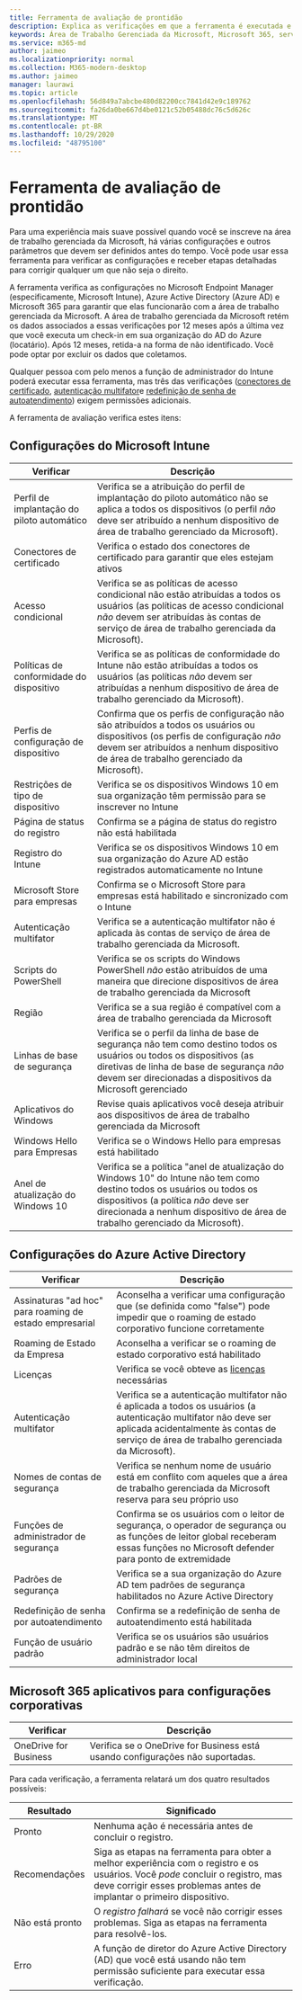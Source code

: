 ```yaml
---
title: Ferramenta de avaliação de prontidão
description: Explica as verificações em que a ferramenta é executada e o significado dos resultados
keywords: Área de Trabalho Gerenciada da Microsoft, Microsoft 365, serviço, documentação
ms.service: m365-md
author: jaimeo
ms.localizationpriority: normal
ms.collection: M365-modern-desktop
ms.author: jaimeo
manager: laurawi
ms.topic: article
ms.openlocfilehash: 56d849a7abcbe480d82200cc7841d42e9c189762
ms.sourcegitcommit: fa26da0be667d4be0121c52b05488dc76c5d626c
ms.translationtype: MT
ms.contentlocale: pt-BR
ms.lasthandoff: 10/29/2020
ms.locfileid: "48795100"
---
```

# <a name="readiness-assessment-tool"></a>Ferramenta de avaliação de prontidão

Para uma experiência mais suave possível quando você se inscreve na área de trabalho gerenciada da Microsoft, há várias configurações e outros parâmetros que devem ser definidos antes do tempo. Você pode usar essa ferramenta para verificar as configurações e receber etapas detalhadas para corrigir qualquer um que não seja o direito.

A ferramenta verifica as configurações no Microsoft Endpoint Manager (especificamente, Microsoft Intune), Azure Active Directory (Azure AD) e Microsoft 365 para garantir que elas funcionarão com a área de trabalho gerenciada da Microsoft. A área de trabalho gerenciada da Microsoft retém os dados associados a essas verificações por 12 meses após a última vez que você executa um check-in em sua organização do AD do Azure (locatário). Após 12 meses, retida-a na forma de não identificado.  Você pode optar por excluir os dados que coletamos.

Qualquer pessoa com pelo menos a função de administrador do Intune poderá executar essa ferramenta, mas três das verificações ([conectores de certificado](readiness-assessment-fix.md#certificate-connectors), [autenticação multifator](readiness-assessment-fix.md#multi-factor-authentication)e [redefinição de senha de autoatendimento](readiness-assessment-fix.md#self-service-password-reset)) exigem permissões adicionais.
 
A ferramenta de avaliação verifica estes itens:

## <a name="microsoft-intune-settings"></a>Configurações do Microsoft Intune

|Verificar  |Descrição  |
|---------|---------|
|Perfil de implantação do piloto automático     | Verifica se a atribuição do perfil de implantação do piloto automático não se aplica a todos os dispositivos (o perfil *não* deve ser atribuído a nenhum dispositivo de área de trabalho gerenciado da Microsoft).       |
|Conectores de certificado     | Verifica o estado dos conectores de certificado para garantir que eles estejam ativos   |
|Acesso condicional     | Verifica se as políticas de acesso condicional não estão atribuídas a todos os usuários (as políticas de acesso condicional *não* devem ser atribuídas às contas de serviço de área de trabalho gerenciada da Microsoft).    |
|Políticas de conformidade do dispositivo     | Verifica se as políticas de conformidade do Intune não estão atribuídas a todos os usuários (as políticas *não* devem ser atribuídas a nenhum dispositivo de área de trabalho gerenciado da Microsoft).    |
|Perfis de configuração de dispositivo     | Confirma que os perfis de configuração não são atribuídos a todos os usuários ou dispositivos (os perfis de configuração *não* devem ser atribuídos a nenhum dispositivo de área de trabalho gerenciado da Microsoft).     |
|Restrições de tipo de dispositivo     | Verifica se os dispositivos Windows 10 em sua organização têm permissão para se inscrever no Intune        |
|Página de status do registro     | Confirma se a página de status do registro não está habilitada      |
|Registro do Intune     | Verifica se os dispositivos Windows 10 em sua organização do Azure AD estão registrados automaticamente no Intune         |
|Microsoft Store para empresas     | Confirma se o Microsoft Store para empresas está habilitado e sincronizado com o Intune        |
|Autenticação multifator | Verifica se a autenticação multifator não é aplicada às contas de serviço de área de trabalho gerenciada da Microsoft.
|Scripts do PowerShell     | Verifica se os scripts do Windows PowerShell *não* estão atribuídos de uma maneira que direcione dispositivos de área de trabalho gerenciada da Microsoft    |
|Região     | Verifica se a sua região é compatível com a área de trabalho gerenciada da Microsoft        |
|Linhas de base de segurança     | Verifica se o perfil da linha de base de segurança não tem como destino todos os usuários ou todos os dispositivos (as diretivas de linha de base de segurança *não* devem ser direcionadas a dispositivos da Microsoft gerenciado       |
|Aplicativos do Windows     | Revise quais aplicativos você deseja atribuir aos dispositivos de área de trabalho gerenciada da Microsoft      |
|Windows Hello para Empresas     | Verifica se o Windows Hello para empresas está habilitado        |
|Anel de atualização do Windows 10     | Verifica se a política "anel de atualização do Windows 10" do Intune não tem como destino todos os usuários ou todos os dispositivos (a política *não* deve ser direcionada a nenhum dispositivo de área de trabalho gerenciado da Microsoft).     |


## <a name="azure-active-directory-settings"></a>Configurações do Azure Active Directory

|Verificar  |Descrição  |
|---------|---------|
|Assinaturas "ad hoc" para roaming de estado empresarial     | Aconselha a verificar uma configuração que (se definida como "false") pode impedir que o roaming de estado corporativo funcione corretamente  |
|Roaming de Estado da Empresa     | Aconselha a verificar se o roaming de estado corporativo está habilitado       |
|Licenças     | Verifica se você obteve as [licenças](prerequisites.md#more-about-licenses) necessárias         |
|Autenticação multifator     | Verifica se a autenticação multifator não é aplicada a todos os usuários (a autenticação multifator não deve ser aplicada acidentalmente às contas de serviço de área de trabalho gerenciada da Microsoft).|
|Nomes de contas de segurança   | Verifica se nenhum nome de usuário está em conflito com aqueles que a área de trabalho gerenciada da Microsoft reserva para seu próprio uso        |
|Funções de administrador de segurança     | Confirma se os usuários com o leitor de segurança, o operador de segurança ou as funções de leitor global receberam essas funções no Microsoft defender para ponto de extremidade         |
|Padrões de segurança | Verifica se a sua organização do Azure AD tem padrões de segurança habilitados no Azure Active Directory |
|Redefinição de senha por autoatendimento     | Confirma se a redefinição de senha de autoatendimento está habilitada        |
|Função de usuário padrão     | Verifica se os usuários são usuários padrão e se não têm direitos de administrador local         |


## <a name="microsoft-365-apps-for-enterprise-settings"></a>Microsoft 365 aplicativos para configurações corporativas

|Verificar  |Descrição  |
|---------|---------|
|OneDrive for Business     | Verifica se o OneDrive for Business está usando configurações não suportadas.        |


Para cada verificação, a ferramenta relatará um dos quatro resultados possíveis:


|Resultado  |Significado  |
|---------|---------|
|Pronto     | Nenhuma ação é necessária antes de concluir o registro.        |
|Recomendações    | Siga as etapas na ferramenta para obter a melhor experiência com o registro e os usuários. Você *pode* concluir o registro, mas deve corrigir esses problemas antes de implantar o primeiro dispositivo.        |
|Não está pronto | O *registro falhará* se você não corrigir esses problemas. Siga as etapas na ferramenta para resolvê-los.        |
|Erro | A função de diretor do Azure Active Directory (AD) que você está usando não tem permissão suficiente para executar essa verificação. |
